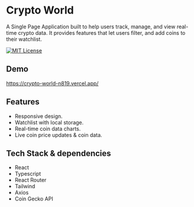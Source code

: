 # Crypto World

A Single Page Application built to help users track, manage, and view real-time crypto data. It provides features that let users filter, and add coins to their watchlist.

[![MIT License](https://img.shields.io/badge/License-MIT-green.svg)](https://choosealicense.com/licenses/mit/)

## Demo

https://crypto-world-n819.vercel.app/

## Features

- Responsive design.
- Watchlist with local storage.
- Real-time coin data charts.
- Live coin price updates & coin data.

## Tech Stack & dependencies

- React
- Typescript
- React Router
- Tailwind
- Axios
- Coin Gecko API

